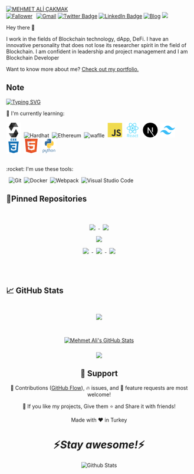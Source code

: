 [![MEHMET ALİ ÇAKMAK](https://github.com/mehmet5643/mehmet5643/blob/main/asset/github_banner.png
)](https://softremedy.org/)
<br>
[![Fallower](https://img.shields.io/github/followers/mehmet5643?color=Red&logoColor=Grey&style=social)](https:softremedy.org)
&ensp;[![Gmail](https://img.shields.io/badge/-Gmail-C71610?style=flat-square&logo=Gmail&logoColor=FFFFFF)](mailto:mehmet_cbu63@gmail.com)
[![Twitter Badge](https://img.shields.io/badge/Twitter-Profile-informational?style=flat&logo=twitter&logoColor=white&color=1CA2F1)](https://twitter.com/MehmetSoftw)
[![LinkedIn Badge](https://img.shields.io/badge/LinkedIn-Profile-informational?style=flat&logo=linkedin&logoColor=white&color=0D76A8)](https://www.linkedin.com/in/mehmet-ali-çakmak--software/)
[![Blog](https://img.shields.io/badge/-Blog-000000?style=flat-square&logoColor=FFFFFF)](https://softremedy.org)
![](https://komarev.com/ghpvc/?username=mehmet5643&color=blueviolet&style=flat-square)




Hey there 👋


I work in the fields of Blockchain technology, dApp, DeFi. I have an innovative personality that does not lose its researcher spirit in the field of Blockchain. I am confident in leadership and project management and I am Blockchain Developer 

Want to know more about me? [Check out my portfolio.](https://www.linkedin.com/in/mehmet-ali-%C3%A7akmak--software/)<br>

## Note
[![Typing SVG](https://readme-typing-svg.herokuapp.com?color=%2336BCF7&lines=You+Can+Find+Code+Here+About+;Blockchain+And+DApp+;Python+;Django+;React+;Next.js+;Happy+Deploying+%F0%9F%92%96)](https://github.com/mehmet5643)

<div>

   🌱 I'm currently learning:
   <br>
   <br>
   <img src="https://github.com/devicons/devicon/blob/master/icons/solidity/solidity-original.svg" title="Solidity" alt="Solidity" width="40" height="40"/>&nbsp;
    <img src="https://github.com/mehmet5643/mehmet5643/blob/main/asset/hardhat-seeklogo.com.svg"  title="Hardhat" alt="Hardhat" width="40" height="40"/>&nbsp;
   <img src="https://github.com/mehmet5643/mehmet5643/blob/main/asset/ethereum-eth-seeklogo.com.svg"  title="Ethereum" alt="Ethereum" width="40" height="40"/>&nbsp;
   <img src="https://github.com/mehmet5643/mehmet5643/blob/main/asset/waffle-seeklogo.com.svg"  title="waffle" alt="waflle" width="40" height="40"/>&nbsp;
   <img src="https://github.com/devicons/devicon/blob/master/icons/javascript/javascript-original.svg" title="JavaScript" alt="JavaScript" width="40" height="40"/>&nbsp;
   <img src="https://github.com/devicons/devicon/blob/master/icons/react/react-original-wordmark.svg" title="React" alt="React" width="40" height="40"/>&nbsp;
   <img src="https://github.com/devicons/devicon/blob/master/icons/nextjs/nextjs-original.svg"  title="next-js" alt="next-js" width="40" height="40"/>&nbsp;
  <img src="https://github.com/devicons/devicon/blob/master/icons/tailwindcss/tailwindcss-plain.svg"  title="Tailwindcss" alt="Tailwindcss" width="40" height="40"/>&nbsp;
   <img src="https://github.com/devicons/devicon/blob/master/icons/css3/css3-plain-wordmark.svg"  title="CSS3" alt="CSS" width="40" height="40"/>&nbsp;
  <img src="https://github.com/devicons/devicon/blob/master/icons/html5/html5-original.svg" title="HTML5" alt="HTML" width="40" height="40"/>&nbsp;
  <img src="https://github.com/devicons/devicon/blob/master/icons/python/python-original-wordmark.svg" title="Python" alt="Python" width="40" height="40"/>&nbsp;



  
</div>
<br>
:rocket: I'm use these tools:


&ensp;![Git](https://img.shields.io/badge/-Git-3E2C00?style=flat-square&logo=Git)&ensp;![Docker](https://img.shields.io/badge/-Docker-384D54?style=flat-square&logo=Docker)&ensp;![Webpack](https://img.shields.io/badge/-Webpack-1C78C0?style=flat-square&logo=Webpack)&ensp;![Visual Studio Code](https://img.shields.io/badge/-VsCode-2C2C32?style=flat-square&logo=visual-studio-code&logoColor=0078D7)

## &#128204;Pinned Repositories

<br>
<p align="center">
<a href="https://github.com/mehmet5643/Marketplace-web3">
  <img align="center" style="margin:0.5rem" src="https://github-readme-stats.vercel.app/api/pin/?username=mehmet5643&repo=Marketplace-web3&theme=bear&hide_border=true" />
</a>




<a href="https://github.com/mehmet5643/react-web3">
   <img align="center" style="margin:0.5rem" src="https://github-readme-stats.vercel.app/api/pin/?username=mehmet5643&repo=react-web3&theme=bear&hide_border=true" />

</a>

<br>






<a href="https://github.com/mehmet5643/shareme_react_social_meadia">
   <img align="center" style="margin:0.5rem" src="https://github-readme-stats.vercel.app/api/pin/?username=mehmet5643&repo=shareme_react_social_meadia&theme=bear&hide_border=true" />
</a>
   <br>


<a href="https://github.com/mehmet5643/ai-mern-image-generation">
   <img align="center" style="margin:0.5rem" src="https://github-readme-stats.vercel.app/api/pin/?username=mehmet5643&repo=ai-mern-image-generation&theme=bear&hide_border=true"/>

</a>

<a href="https://github.com/mehmet5643/patika-Frontend">
   <img align="center" style="margin:0.5rem" src="https://github-readme-stats.vercel.app/api/pin/?username=mehmet5643&repo=patika-Frontend&theme=bear&hide_border=true"/>

</a>
   
<a href="https://github.com/mehmet5643/Solidity">
   <img align="center" style="margin:0.5rem" src="https://github-readme-stats.vercel.app/api/pin/?username=mehmet5643&repo=Solidity&theme=bear&hide_border=true"/>

</a>
   </p>
<br>
<br>

## &#x1f4c8; GitHub Stats
<div class="row">
  <div class="col" style="display: flex;align-items: center;justify-content: center;">
<p align="center">

<a href="https://github.com/mehmet5643">
  <img align="center" style="margin:0.7rem" src="https://github-readme-stats.vercel.app/api/top-langs/?username=mehmet5643&hide=html&line_height=45,css&theme=bear&hide_border=true" />
</a>
     </p>
  </div>
   

<div class="col">
   <p align="center">
<a href="https://github.com/mehmet5643">
  <img align="center" style="margin:0.5rem" src="https://github-readme-stats.vercel.app/api?username=mehmet5643&show_icons=true&line_height=27&count_private=true&theme=bear&hide_border=true" alt="Mehmet Ali's GitHub Stats" />
</a>
   </p>
    <p align="center">  
  <img align="center" src = "https://github-readme-streak-stats.herokuapp.com?user=mehmet5643&theme=bear&hide_border=true">
   </p>
   </div>
  
</div>

<h2 align="center">🤝 Support</h2>

<p align="center">🎀 Contributions (<a href="https://guides.github.com/introduction/flow" title="GitHub flow">GitHub Flow</a>), 🔥 issues, and 🥮 feature requests are most welcome!</p>

<p align="center">💙 If you like my projects, Give them ⭐ and Share it with friends!</p>
</p>
<p align="center">Made with ❤️ in Turkey</p>

<h1 align='center'>⚡️<i>Stay awesome!</i>⚡️</h1>

<p align="center">
        <img src="https://raw.githubusercontent.com/mehmet5643/mehmet5643/0dbbe740af89d5a1fe3bb3aea3bdeddf2c57bb2c/asset/Bottom.svg" alt="Github Stats" />
</p>


